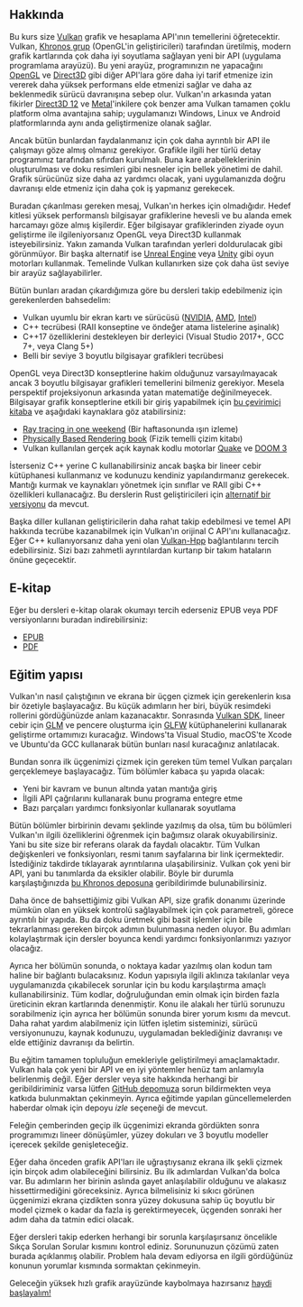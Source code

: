 ## Hakkında

Bu kurs size [Vulkan](https://www.khronos.org/vulkan/) grafik ve hesaplama
API'ının temellerini öğretecektir. Vulkan, [Khronos grup](https://www.khronos.org/)
(OpenGL'in geliştiricileri) tarafından üretilmiş, modern grafik kartlarında çok
daha iyi soyutlama sağlayan yeni bir API (uygulama programlama arayüzü). Bu yeni
arayüz, programınızın ne yapacağını [OpenGL](https://en.wikipedia.org/wiki/OpenGL)
ve [Direct3D](https://en.wikipedia.org/wiki/Direct3D) gibi diğer API'lara göre
daha iyi tarif etmenize izin vererek daha yüksek performans elde etmenizi sağlar
ve daha az beklenmedik sürücü davranışına sebep olur. Vulkan'ın arkasında yatan
fikirler [Direct3D 12](https://en.wikipedia.org/wiki/Direct3D#Direct3D_12) ve
[Metal](https://en.wikipedia.org/wiki/Metal_(API))'inkilere çok benzer ama
Vulkan tamamen çoklu platform olma avantajına sahip; uygulamanızı Windows, Linux
ve Android platformlarında aynı anda geliştirmenize olanak sağlar.

Ancak bütün bunlardan faydalanmanız için çok daha ayrıntılı bir API ile
çalışmayı göze almış olmanız gerekiyor. Grafikle ilgili her türlü detay
programınız tarafından sıfırdan kurulmalı. Buna kare arabelleklerinin
oluşturulması ve doku resimleri gibi nesneler için bellek yönetimi de dahil.
Grafik sürücünüz size daha az yardımcı olacak, yani uygulamanızda doğru
davranışı elde etmeniz için daha çok iş yapmanız gerekecek.

Buradan çıkarılması gereken mesaj, Vulkan'ın herkes için olmadığıdır. Hedef
kitlesi yüksek performanslı bilgisayar grafiklerine hevesli ve bu alanda emek
harcamayı göze almış kişilerdir. Eğer bilgisayar grafiklerinden ziyade oyun
geliştirme ile ilgileniyorsanız OpenGL veya Direct3D kullanmak isteyebilirsiniz.
Yakın zamanda Vulkan tarafından yerleri doldurulacak gibi görünmüyor. Bir başka
alternatif ise [Unreal Engine](https://en.wikipedia.org/wiki/Unreal_Engine#Unreal_Engine_4)
veya [Unity](https://en.wikipedia.org/wiki/Unity_(game_engine)) gibi oyun
motorları kullanmak. Temelinde Vulkan kullanırken size çok daha üst seviye bir
arayüz sağlayabilirler.

Bütün bunları aradan çıkardığımıza göre bu dersleri takip edebilmeniz için
gerekenlerden bahsedelim:

* Vulkan uyumlu bir ekran kartı ve sürücüsü ([NVIDIA](https://developer.nvidia.com/vulkan-driver), [AMD](http://www.amd.com/en-us/innovations/software-technologies/technologies-gaming/vulkan), [Intel](https://software.intel.com/en-us/blogs/2016/03/14/new-intel-vulkan-beta-1540204404-graphics-driver-for-windows-78110-1540))
* C++ tecrübesi (RAII konseptine ve öndeğer atama listelerine aşinalık)
* C++17 özelliklerini destekleyen bir derleyici (Visual Studio 2017+, GCC 7+, veya Clang 5+)
* Belli bir seviye 3 boyutlu bilgisayar grafikleri tecrübesi

OpenGL veya Direct3D konseptlerine hakim olduğunuz varsayılmayacak ancak 3
boyutlu bilgisayar grafikleri temellerini bilmeniz gerekiyor. Mesela perspektif
projeksiyonun arkasında yatan matematiğe değinilmeyecek. Bilgisayar grafik
konseptlerine etkili bir giriş yapabilmek için [bu çevirimiçi kitaba](https://paroj.github.io/gltut/)
ve aşağıdaki kaynaklara göz atabilirsiniz:

* [Ray tracing in one weekend](https://github.com/petershirley/raytracinginoneweekend) (Bir haftasonunda ışın izleme)
* [Physically Based Rendering book](http://www.pbr-book.org/) (Fizik temelli çizim kitabı)
* Vulkan kullanılan gerçek açık kaynak kodlu motorlar [Quake](https://github.com/Novum/vkQuake) ve [DOOM 3](https://github.com/DustinHLand/vkDOOM3)

İsterseniz C++ yerine C kullanabilirsiniz ancak başka bir lineer cebir
kütüphanesi kullanmanız ve kodunuzu kendiniz yapılandırmanız gerekecek.
Mantığı kurmak ve kaynakları yönetmek için sınıflar ve RAII gibi C++ özellikleri
kullanacağız. Bu derslerin Rust geliştiricileri için [alternatif bir versiyonu](https://github.com/bwasty/vulkan-tutorial-rs)
da mevcut.

Başka diller kullanan geliştiricilerin daha rahat takip edebilmesi ve temel API
hakkında tecrübe kazanabilmek için Vulkan'ın orijinal C API'ını kullanacağız.
Eğer C++ kullanıyorsanız daha yeni olan [Vulkan-Hpp](https://github.com/KhronosGroup/Vulkan-Hpp)
bağlantılarını tercih edebilirsiniz. Sizi bazı zahmetli ayrıntılardan kurtarıp
bir takım hataların önüne geçecektir.

## E-kitap

Eğer bu dersleri e-kitap olarak okumayı tercih ederseniz EPUB veya PDF
versiyonlarını buradan indirebilirsiniz:

* [EPUB](https://raw.githubusercontent.com/Overv/VulkanTutorial/master/ebook/Vulkan%20Tutorial%20tr.epub)
* [PDF](https://raw.githubusercontent.com/Overv/VulkanTutorial/master/ebook/Vulkan%20Tutorial%20tr.pdf)

## Eğitim yapısı

Vulkan'ın nasıl çalıştığının ve ekrana bir üçgen çizmek için gerekenlerin kısa
bir özetiyle başlayacağız. Bu küçük adımların her biri, büyük resimdeki
rollerini gördüğünüzde anlam kazanacaktır. Sonrasında [Vulkan SDK](https://lunarg.com/vulkan-sdk/),
lineer cebir için [GLM](http://glm.g-truc.net/) ve pencere oluşturma için [GLFW](http://www.glfw.org/)
kütüphanelerini kullanarak geliştirme ortamımızı kuracağız. Windows'ta Visual
Studio, macOS'te Xcode ve Ubuntu'da GCC kullanarak bütün bunları nasıl
kuracağınız anlatılacak.

Bundan sonra ilk üçgenimizi çizmek için gereken tüm temel Vulkan parçaları
gerçeklemeye başlayacağız. Tüm bölümler kabaca şu yapıda olacak:

* Yeni bir kavram ve bunun altında yatan mantığa giriş
* İlgili API çağrılarını kullanarak bunu programa entegre etme
* Bazı parçaları yardımcı fonksiyonlar kullanarak soyutlama

Bütün bölümler birbirinin devamı şeklinde yazılmış da olsa, tüm bu bölümleri
Vulkan'ın ilgili özelliklerini öğrenmek için bağımsız olarak okuyabilirsiniz.
Yani bu site size bir referans olarak da faydalı olacaktır. Tüm Vulkan
değişkenleri ve fonksiyonları, resmi tanım sayfalarına bir link içermektedir.
İstediğiniz takdirde tıklayarak ayrıntılarına ulaşabilirsiniz. Vulkan çok yeni
bir API, yani bu tanımlarda da eksikler olabilir. Böyle bir durumla
karşılaştığınızda [bu Khronos deposuna](https://github.com/KhronosGroup/Vulkan-Docs)
geribildirimde bulunabilirsiniz.

Daha önce de bahsettiğimiz gibi Vulkan API, size grafik donanımı üzerinde mümkün
olan en yüksek kontrolü sağlayabilmek için çok parametreli, görece ayrıntılı bir
yapıda. Bu da doku üretmek gibi basit işlemler için bile tekrarlanması gereken
birçok adımın bulunmasına neden oluyor. Bu adımları kolaylaştırmak için dersler
boyunca kendi yardımcı fonksiyonlarımızı yazıyor olacağız.

Ayrıca her bölümün sonunda, o noktaya kadar yazılmış olan kodun tam haline bir
bağlantı bulacaksınız. Kodun yapısıyla ilgili aklınıza takılanlar veya
uygulamanızda çıkabilecek sorunlar için bu kodu karşılaştırma amaçlı
kullanabilirsiniz. Tüm kodlar, doğruluğundan emin olmak için birden fazla
üreticinin ekran kartlarında denenmiştir. Konu ile alakalı her türlü sorunuzu
sorabilmeniz için ayrıca her bölümün sonunda birer yorum kısmı da mevcut. Daha
rahat yardım alabilmeniz için lütfen işletim sisteminizi, sürücü versiyonunuzu,
kaynak kodunuzu, uygulamadan beklediğiniz davranışı ve elde ettiğiniz davranışı
da belirtin.

Bu eğitim tamamen topluluğun emekleriyle geliştirilmeyi amaçlamaktadır. Vulkan
hala çok yeni bir API ve en iyi yöntemler henüz tam anlamıyla belirlenmiş değil.
Eğer dersler veya site hakkında herhangi bir geribildiriminiz varsa lütfen [GitHub depomuza](https://github.com/Overv/VulkanTutorial)
sorun bildirmekten veya katkıda bulunmaktan çekinmeyin. Ayrıca eğitimde yapılan
güncellemelerden haberdar olmak için depoyu *izle* seçeneği de mevcut.

Feleğin çemberinden geçip ilk üçgenimizi ekranda gördükten sonra programımızı
lineer dönüşümler, yüzey dokuları ve 3 boyutlu modeller içerecek şekilde
genişleteceğiz.

Eğer daha önceden grafik API'ları ile uğraştıysanız ekrana ilk şekli çizmek için
birçok adım olabileceğini bilirsiniz. Bu ilk adımlardan Vulkan'da bolca var. Bu
adımların her birinin aslında gayet anlaşılabilir olduğunu ve alakasız
hissettirmediğini göreceksiniz. Ayrıca bilmelisiniz ki sıkıcı görünen üçgenimizi
ekrana çizdikten sonra yüzey dokusuna sahip üç boyutlu bir model çizmek o kadar
da fazla iş gerektirmeyecek, üçgenden sonraki her adım daha da tatmin edici
olacak.

Eğer dersleri takip ederken herhangi bir sorunla karşılaşırsanız öncelikle Sıkça
Sorulan Sorular kısmını kontrol ediniz. Sorununuzun çözümü zaten burada
açıklanmış olabilir. Problem hala devam ediyorsa en ilgili gördüğünüz konunun
yorumlar kısmında sormaktan çekinmeyin.

Geleceğin yüksek hızlı grafik arayüzünde kaybolmaya hazırsanız [haydi başlayalım!](!tr/Genel_Bakış)
